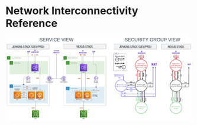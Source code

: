 # Network Interconnectivity Reference

![Network Interconnectivity](images/Network-Interconnection.v2.jpg)
